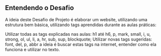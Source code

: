 ## Entendendo o Desafio
 
A ideia deste Desafio de Projeto é elaborar um website, utilizando uma estrutura bem básica, utilizando tags aprendidas durante as aulas práticas:
 
Utilizar todas as tags explicadas nas aulas: h1 até h6, p, mark, small, i, u, strong, ol, ul, li, a, hr, sub, sup, blockquote;
Utilizar novas tags sugeridas: font, del, p, abbr a ideia é buscar estas tags na internet, entender como ela funciona e utilizar no texto.

